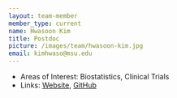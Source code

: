 ```yaml
---
layout: team-member
member_type: current
name: Hwasoon Kim
title: Postdoc
picture: /images/team/hwasoon-kim.jpg
email: kimhwaso@msu.edu
---
```


- Areas of Interest: Biostatistics, Clinical Trials
- Links: [Website](http://www.hwasoon.kim/), [GitHub](https://github.com/dulcisflos)
